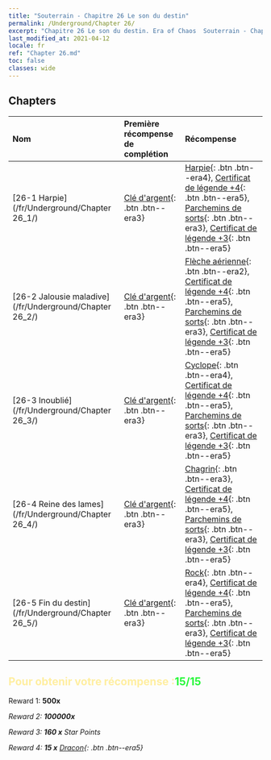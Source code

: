 ```yaml
---
title: "Souterrain - Chapitre 26 Le son du destin"
permalink: /Underground/Chapter 26/
excerpt: "Chapitre 26 Le son du destin. Era of Chaos  Souterrain - Chapitre 26. Le son du destin"
last_modified_at: 2021-04-12
locale: fr
ref: "Chapter 26.md"
toc: false
classes: wide
---
```


## Chapters

  | Nom |  Première récompense de complétion | Récompense |
  |:------------|:------------|:------------| 
  | [26-1 Harpie](/fr/Underground/Chapter 26_1/) | [Clé d'argent](/fr/Items/con_693/){: .btn .btn--era3} | [Harpie](/fr/Items/unt_245/){: .btn .btn--era4}, [Certificat de légende +4](/fr/Items/mat_95/){: .btn .btn--era5}, [Parchemins de sorts](/fr/Items/con_694/){: .btn .btn--era3}, [Certificat de légende +3](/fr/Items/mat_88/){: .btn .btn--era5} |
  | [26-2 Jalousie maladive](/fr/Underground/Chapter 26_2/) | [Clé d'argent](/fr/Items/con_693/){: .btn .btn--era3} | [Flèche aérienne](/fr/Items/her_449/){: .btn .btn--era2}, [Certificat de légende +4](/fr/Items/mat_95/){: .btn .btn--era5}, [Parchemins de sorts](/fr/Items/con_694/){: .btn .btn--era3}, [Certificat de légende +3](/fr/Items/mat_88/){: .btn .btn--era5} |
  | [26-3 Inoublié](/fr/Underground/Chapter 26_3/) | [Clé d'argent](/fr/Items/con_693/){: .btn .btn--era3} | [Cyclope](/fr/Items/unt_222/){: .btn .btn--era4}, [Certificat de légende +4](/fr/Items/mat_95/){: .btn .btn--era5}, [Parchemins de sorts](/fr/Items/con_694/){: .btn .btn--era3}, [Certificat de légende +3](/fr/Items/mat_88/){: .btn .btn--era5} |
  | [26-4 Reine des lames](/fr/Underground/Chapter 26_4/) | [Clé d'argent](/fr/Items/con_693/){: .btn .btn--era3} | [Chagrin](/fr/Items/her_458/){: .btn .btn--era3}, [Certificat de légende +4](/fr/Items/mat_95/){: .btn .btn--era5}, [Parchemins de sorts](/fr/Items/con_694/){: .btn .btn--era3}, [Certificat de légende +3](/fr/Items/mat_88/){: .btn .btn--era5} |
  | [26-5 Fin du destin](/fr/Underground/Chapter 26_5/) | [Clé d'argent](/fr/Items/con_693/){: .btn .btn--era3} | [Rock](/fr/Items/unt_221/){: .btn .btn--era4}, [Certificat de légende +4](/fr/Items/mat_95/){: .btn .btn--era5}, [Parchemins de sorts](/fr/Items/con_694/){: .btn .btn--era3}, [Certificat de légende +3](/fr/Items/mat_88/){: .btn .btn--era5} |


## <span style="color: #ffeea0">Pour obtenir votre récompense :</span><span style="color: #27f73a">15/15</span>

 Reward 1:  **500x** <i class="fas fa-gem"/>

 Reward 2:  **100000x** <i class="fas fa-coins"/>

 Reward 3: **160 x** Star Points

 Reward 4: **15 x** [Dracon](/fr/Items/her_387/){: .btn .btn--era5}

